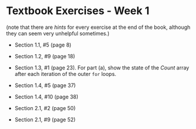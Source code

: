 # Textbook Exercises - Week 1

(note that there are *hints* for every exercise at the end of
 the book, although they can seem very unhelpful sometimes.)


- Section 1.1, #5 (page 8)


- Section 1.2, #9 (page 18)


- Section 1.3, #1 (page 23). For part (a), show the state of the *Count* array after each iteration of the outer `for` loops. 


- Section 1.4, #5 (page 37)


- Section 1.4, #10 (page 38)



- Section 2.1, #2 (page 50)



- Section 2.1, #9 (page 52)




